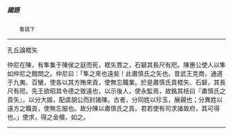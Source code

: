 

##### 國語
　　`魯語下`

* * *

孔丘論楛矢

仲尼在陳，有隼集于陳侯之庭而死，楛矢貫之，石砮其長尺有咫。陳惠公使人以隼如仲尼之館問之。仲尼曰：「隼之來也遠矣！此肅慎氏之矢也。昔武王克商，通道于九夷、百蠻，使各以其方賄來貢，使無忘職業。於是肅慎氏貢楛矢、石砮，其長尺有咫。先王欲昭其令德之致遠也，以示後人，使永監焉，故銘其栝曰『肅慎氏之貢矢』，以分大姬，配虞胡公而封諸陳。古者，分同姓以珍玉，展親也；分異姓以遠方之職貢，使無忘服也。故分陳以肅慎氏之貢。君若使有司求諸故府，其可得也。」使求，得之金櫝，如之。

* * *

